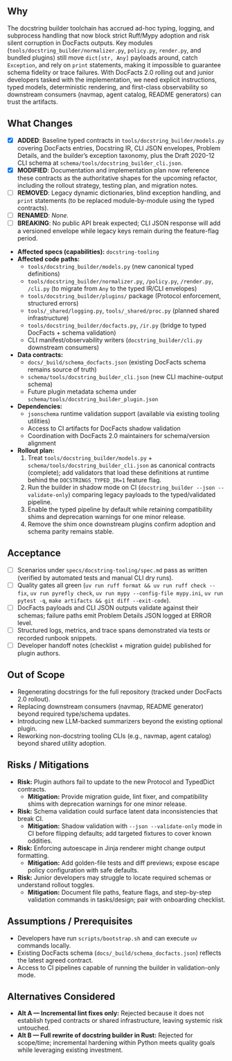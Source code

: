 ## Why
The docstring builder toolchain has accrued ad-hoc typing, logging, and subprocess handling that now block strict Ruff/Mypy adoption and risk silent corruption in DocFacts outputs. Key modules (`tools/docstring_builder/normalizer.py`, `policy.py`, `render.py`, and bundled plugins) still move `dict[str, Any]` payloads around, catch `Exception`, and rely on `print` statements, making it impossible to guarantee schema fidelity or trace failures. With DocFacts 2.0 rolling out and junior developers tasked with the implementation, we need explicit instructions, typed models, deterministic rendering, and first-class observability so downstream consumers (navmap, agent catalog, README generators) can trust the artifacts.

## What Changes
- [x] **ADDED**: Baseline typed contracts in `tools/docstring_builder/models.py` covering DocFacts entries, Docstring IR, CLI JSON envelopes, Problem Details, and the builder’s exception taxonomy, plus the Draft 2020-12 CLI schema at `schema/tools/docstring_builder_cli.json`.
- [x] **MODIFIED**: Documentation and implementation plan now reference these contracts as the authoritative shapes for the upcoming refactor, including the rollout strategy, testing plan, and migration notes.
- [ ] **REMOVED**: Legacy dynamic dictionaries, blind exception handling, and `print` statements (to be replaced module-by-module using the typed contracts).
- [ ] **RENAMED**: _None._
- [ ] **BREAKING**: No public API break expected; CLI JSON response will add a versioned envelope while legacy keys remain during the feature-flag period.

- **Affected specs (capabilities):** `docstring-tooling`
- **Affected code paths:**
  - `tools/docstring_builder/models.py` (new canonical typed definitions)
  - `tools/docstring_builder/normalizer.py`, `/policy.py`, `/render.py`, `/cli.py` (to migrate from `Any` to the typed IR/CLI envelopes)
  - `tools/docstring_builder/plugins/` package (Protocol enforcement, structured errors)
  - `tools/_shared/logging.py`, `tools/_shared/proc.py` (planned shared infrastructure)
  - `tools/docstring_builder/docfacts.py`, `/ir.py` (bridge to typed DocFacts + schema validation)
  - CLI manifest/observability writers (`docstring_builder/cli.py` downstream consumers)
- **Data contracts:**
  - `docs/_build/schema_docfacts.json` (existing DocFacts schema remains source of truth)
  - `schema/tools/docstring_builder_cli.json` (new CLI machine-output schema)
  - Future plugin metadata schema under `schema/tools/docstring_builder_plugin.json`
- **Dependencies:**
  - `jsonschema` runtime validation support (available via existing tooling utilities)
  - Access to CI artifacts for DocFacts shadow validation
  - Coordination with DocFacts 2.0 maintainers for schema/version alignment
- **Rollout plan:**
  1. Treat `tools/docstring_builder/models.py` + `schema/tools/docstring_builder_cli.json` as canonical contracts (complete); add validators that load these definitions at runtime behind the `DOCSTRINGS_TYPED_IR=1` feature flag.
  2. Run the builder in shadow mode on CI (`docstring_builder --json --validate-only`) comparing legacy payloads to the typed/validated pipeline.
  3. Enable the typed pipeline by default while retaining compatibility shims and deprecation warnings for one minor release.
  4. Remove the shim once downstream plugins confirm adoption and schema parity remains stable.

## Acceptance
- [ ] Scenarios under `specs/docstring-tooling/spec.md` pass as written (verified by automated tests and manual CLI dry runs).
- [ ] Quality gates all green (`uv run ruff format && uv run ruff check --fix`, `uv run pyrefly check`, `uv run mypy --config-file mypy.ini`, `uv run pytest -q`, `make artifacts && git diff --exit-code`).
- [ ] DocFacts payloads and CLI JSON outputs validate against their schemas; failure paths emit Problem Details JSON logged at ERROR level.
- [ ] Structured logs, metrics, and trace spans demonstrated via tests or recorded runbook snippets.
- [ ] Developer handoff notes (checklist + migration guide) published for plugin authors.

## Out of Scope
- Regenerating docstrings for the full repository (tracked under DocFacts 2.0 rollout).
- Replacing downstream consumers (navmap, README generator) beyond required type/schema updates.
- Introducing new LLM-backed summarizers beyond the existing optional plugin.
- Reworking non-docstring tooling CLIs (e.g., navmap, agent catalog) beyond shared utility adoption.

## Risks / Mitigations
- **Risk:** Plugin authors fail to update to the new Protocol and TypedDict contracts.
  - **Mitigation:** Provide migration guide, lint fixer, and compatibility shims with deprecation warnings for one minor release.
- **Risk:** Schema validation could surface latent data inconsistencies that break CI.
  - **Mitigation:** Shadow validation with `--json --validate-only` mode in CI before flipping defaults; add targeted fixtures to cover known oddities.
- **Risk:** Enforcing autoescape in Jinja renderer might change output formatting.
  - **Mitigation:** Add golden-file tests and diff previews; expose escape policy configuration with safe defaults.
- **Risk:** Junior developers may struggle to locate required schemas or understand rollout toggles.
  - **Mitigation:** Document file paths, feature flags, and step-by-step validation commands in tasks/design; pair with onboarding checklist.

## Assumptions / Prerequisites
- Developers have run `scripts/bootstrap.sh` and can execute `uv` commands locally.
- Existing DocFacts schema (`docs/_build/schema_docfacts.json`) reflects the latest agreed contract.
- Access to CI pipelines capable of running the builder in validation-only mode.


## Alternatives Considered
- **Alt A — Incremental lint fixes only:** Rejected because it does not establish typed contracts or shared infrastructure, leaving systemic risk untouched.
- **Alt B — Full rewrite of docstring builder in Rust:** Rejected for scope/time; incremental hardening within Python meets quality goals while leveraging existing investment.


